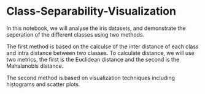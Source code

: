 # Class-Separability-Visualization

In this notebook, we will analyse the iris datasets, and demonstrate the seperation of the different classes using two methods.

The first method is based on the calculse of the inter distance of each class and intra distance between two classes. To calculate distance, we will use two metrics, the first is the Euclidean distance and the second is the Mahalanobis distance.

The second method is based on visualization techniques including histograms and scatter plots.
